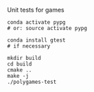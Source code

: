 Unit tests for games

```
conda activate pypg
# or: source activate pypg

conda install gtest
# if necessary

mkdir build
cd build
cmake ..
make -j
./polygames-test
```

